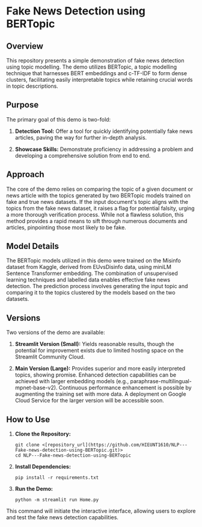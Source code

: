 # Fake News Detection using BERTopic

## Overview

This repository presents a simple demonstration of fake news detection using topic modelling. The demo utilizes BERTopic, a topic modelling technique that harnesses BERT embeddings and c-TF-IDF to form dense clusters, facilitating easily interpretable topics while retaining crucial words in topic descriptions.

## Purpose

The primary goal of this demo is two-fold:

1. **Detection Tool:** Offer a tool for quickly identifying potentially fake news articles, paving the way for further in-depth analysis.
  
2. **Showcase Skills:** Demonstrate proficiency in addressing a problem and developing a comprehensive solution from end to end.

## Approach

The core of the demo relies on comparing the topic of a given document or news article with the topics generated by two BERTopic models trained on fake and true news datasets. If the input document's topic aligns with the topics from the fake news dataset, it raises a flag for potential falsity, urging a more thorough verification process. While not a flawless solution, this method provides a rapid means to sift through numerous documents and articles, pinpointing those most likely to be fake.

## Model Details

The BERTopic models utilized in this demo were trained on the Misinfo dataset from Kaggle, derived from EUvsDisinfo data, using miniLM Sentence Transformer embedding. The combination of unsupervised learning techniques and labelled data enables effective fake news detection. The prediction process involves generating the input topic and comparing it to the topics clustered by the models based on the two datasets.

## Versions

Two versions of the demo are available:

1. **Streamlit Version (Small):** Yields reasonable results, though the potential for improvement exists due to limited hosting space on the Streamlit Community Cloud.

2. **Main Version (Large):** Provides superior and more easily interpreted topics, showing promise. Enhanced detection capabilities can be achieved with larger embedding models (e.g., paraphrase-multilingual-mpnet-base-v2). Continuous performance enhancement is possible by augmenting the training set with more data. A deployment on Google Cloud Service for the larger version will be accessible soon.

## How to Use

1. **Clone the Repository:**
   ```
   git clone <[repository_url](https://github.com/HIEUNT1610/NLP---Fake-news-detection-using-BERTopic.git)>
   cd NLP---Fake-news-detection-using-BERTopic
   ```

2. **Install Dependencies:**
   ```
   pip install -r requirements.txt
   ```

3. **Run the Demo:**
   ```
   python -m streamlit run Home.py
   ```

This command will initiate the interactive interface, allowing users to explore and test the fake news detection capabilities.
